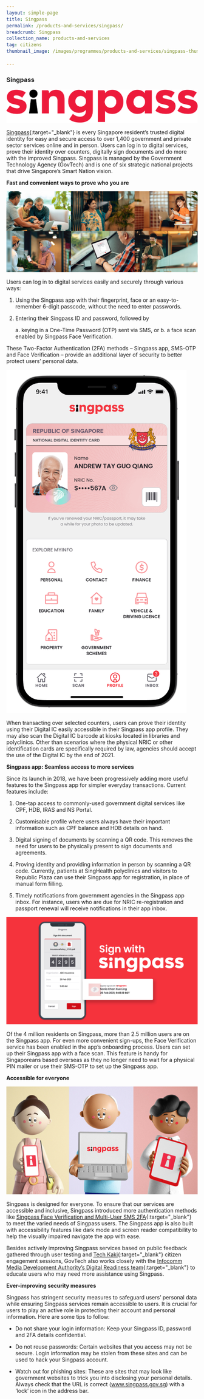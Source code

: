 ```yaml
---
layout: simple-page
title: Singpass
permalink: /products-and-services/singpass/
breadcrumb: Singpass
collection_name: products-and-services
tag: citizens
thumbnail_image: /images/programmes/products-and-services/singpass-thumbnail-new.jpg
      
---
```


### **Singpass**

![Singpass Logo](/images/programmes/products-and-services/singpass-logo-new.png)

[Singpass](https://www.singpass.gov.sg){:target="_blank"} is every Singapore resident’s trusted digital identity for easy and secure access to over 1,400 government and private sector services online and in person. Users can log in to digital services, prove their identity over counters, digitally sign documents and do more with the improved Singpass. Singpass is managed by the Government Technology Agency (GovTech) and is one of six strategic national projects that drive Singapore’s Smart Nation vision.

**Fast and convenient ways to prove who you are**

![Singpass Fast and Convenient](/images/programmes/products-and-services/singpass-fast-and-convenient.jpg)

Users can log in to digital services easily and securely through various ways:

1. Using the Singpass app with their fingerprint, face or an easy-to-remember 6-digit passcode, without the need to enter passwords.

2. Entering their Singpass ID and password, followed by

   a. keying in a One-Time Password (OTP) sent via SMS, or
   b. a face scan enabled by Singpass Face Verification.

These Two-Factor Authentication (2FA) methods – Singpass app, SMS-OTP and Face Verification – provide an additional layer of security to better protect users’ personal data.

![Singpass Digital IC](/images/programmes/products-and-services/singpass-digital-ic.PNG)

When transacting over selected counters, users can prove their identity using their Digital IC easily accessible in their Singpass app profile. They may also scan the Digital IC barcode at kiosks located in libraries and polyclinics. Other than scenarios where the physical NRIC or other identification cards are specifically required by law, agencies should accept the use of the Digital IC by the end of 2021.

**Singpass app: Seamless access to more services**

Since its launch in 2018, we have been progressively adding more useful features to the Singpass app for simpler everyday transactions. Current features include:

1. One-tap access to commonly-used government digital services like CPF, HDB, IRAS and NS Portal.

2. Customisable profile where users always have their important information such as CPF balance and HDB details on hand.

3. Digital signing of documents by scanning a QR code. This removes the need for users to be physically present to sign documents and agreements.

4. Proving identity and providing information in person by scanning a QR code. Currently, patients at SingHealth polyclinics and visitors to Republic Plaza can use their Singpass app for registration, in place of manual form filling.

5. Timely notifications from government agencies in the Singpass app inbox. For instance, users who are due for NRIC re-registration and passport renewal will receive notifications in their app inbox.

![Singpass Digital Signing](/images/programmes/products-and-services/singpass-digital-signing.jpg)

Of the 4 million residents on Singpass, more than 2.5 million users are on the Singpass app. For even more convenient sign-ups, the Face Verification service has been enabled in the app’s onboarding process. Users can set up their Singpass app with a face scan. This feature is handy for Singaporeans based overseas as they no longer need to wait for a physical PIN mailer or use their SMS-OTP to set up the Singpass app.

**Accessible for everyone**

![Singpass Accessible](/images/programmes/products-and-services/singpass-accessible.jpg)

Singpass is designed for everyone. To ensure that our services are accessible and inclusive, Singpass introduced more authentication methods like [Singpass Face Verification and Multi-User SMS 2FA](https://www.tech.gov.sg/media/media-releases/2020-12-16-singpass-2fa){:target="_blank"} to meet the varied needs of Singpass users. The Singpass app is also built with accessibility features like dark mode and screen reader compatibility to help the visually impaired navigate the app with ease.

Besides actively improving Singpass services based on public feedback gathered through user testing and [Tech Kaki](https://www.tech.gov.sg/products-and-services/tech-kaki-community){:target="_blank"} citizen engagement sessions, GovTech also works closely with the [Infocomm Media Development Authority’s Digital Readiness team](https://www.imda.gov.sg/for-community/digital-readiness){:target="_blank"} to educate users who may need more assistance using Singpass.

**Ever-improving security measures**

Singpass has stringent security measures to safeguard users’ personal data while ensuring Singpass services remain accessible to users. It is crucial for users to play an active role in protecting their account and personal information. Here are some tips to follow:

* Do not share your login information: 
Keep your Singpass ID, password and 2FA details confidential.

* Do not reuse passwords: 
Certain websites that you access may not be secure. Login information may be stolen from these sites and can be used to hack your Singpass account.

* Watch out for phishing sites: 
These are sites that may look like government websites to trick you into disclosing your personal details. Always check that the URL is correct (www.singpass.gov.sg) with a ‘lock’ icon in the address bar.
